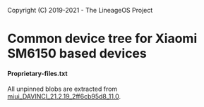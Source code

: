 Copyright (C) 2019-2021 - The LineageOS Project

Common device tree for Xiaomi SM6150 based devices
==============

#### Proprietary-files.txt
All unpinned blobs are extracted from [miui_DAVINCI_21.2.19_2ff6cb95d8_11.0](https://bigota.d.miui.com/21.2.19/miui_DAVINCI_21.2.19_2ff6cb95d8_11.0.zip).
